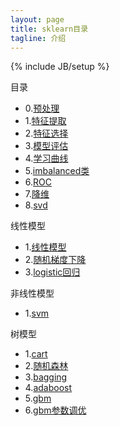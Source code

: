 ```yaml
---
layout: page
title: sklearn目录 
tagline: 介绍
---
```

{% include JB/setup %}

目录

- 0.[预处理](http://d0evi1.github.io/sklearn/preprocessing)
- 1.[特征提取](http://d0evi1.github.io/sklearn/feature_extraction)
- 2.[特征选择](http://d0evi1.github.io/sklearn/feature_selection)
- 3.[模型评估](http://d0evi1.github.io/sklearn/model_evaluation)
- 4.[学习曲线](http://d0evi1.github.io/sklearn/learning_curve)
- 5.[imbalanced类](http://d0evi1.github.io/sklearn/imbalanced_classes)
- 6.[ROC](http://d0evi1.github.io/sklearn/roc)
- 7.[降维](http://d0evi1.github.io/sklearn/pca)
- 8.[svd](http://d0evi1.github.io/sklearn/svd)

线性模型

- 1.[线性模型](http://d0evi1.github.io/sklearn/linear_model/linearmodel)
- 2.[随机梯度下降](http://d0evi1.github.io/sklearn/sgd)
- 3.[logistic回归](http://d0evi1.github.io/sklearn/linear_model/logistic)

非线性模型

- 1.[svm](http://d0evi1.github.io/sklearn/sgd)



树模型

- 1.[cart](http://d0evi1.github.io/sklearn/cart)
- 2.[随机森林](http://d0evi1.github.io/sklearn/randomforest)
- 3.[bagging](http://d0evi1.github.io/sklearn/bagging)
- 4.[adaboost](http://d0evi1.github.io/sklearn/adaboost)
- 5.[gbm](http://d0evi1.github.io/sklearn/gbdt)
- 6.[gbm参数调优](http://d0evi1.github.io/sklearn/gbdt_param)


